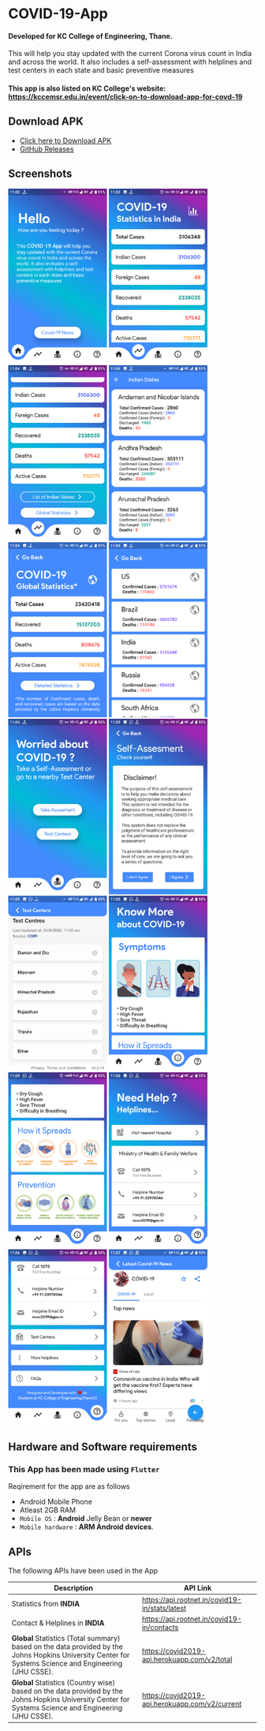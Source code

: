 # COVID-19-App

#### Developed for KC College of Engineering, Thane. 
This will help you stay updated with the current Corona virus count in India and across the world. It also includes a self-assessment with helplines and test centers in each state and basic preventive measures

#### This app is also listed on KC College's website: https://kccemsr.edu.in/event/click-on-to-download-app-for-covd-19

## Download APK
* [Click here to Download APK](https://github.com/SahilPulikal/Covid-19-App/releases/download/v1/Kc.covid.app.apk)
* [GitHub Releases](https://github.com/SahilPulikal/Covid-19-App/releases)

## Screenshots

<p float="center">
  <img src="screenshots/Screen%20(1).png" width="200" /> 
  <img src="screenshots/Screen%20(2).png" width="200" /> 
  <img src="screenshots/Screen%20(3).png" width="200" /> 
  <img src="screenshots/Screen%20(4).png" width="200" /> 
  <img src="screenshots/Screen%20(5).png" width="200" />
  <img src="screenshots/Screen%20(6).png" width="200" /> 
  <img src="screenshots/Screen%20(7).png" width="200" /> 
  <img src="screenshots/Screen%20(8).png" width="200" /> 
  <img src="screenshots/Screen%20(9).png" width="200" /> 
  <img src="screenshots/Screen%20(10).png" width="200" />
  <img src="screenshots/Screen%20(11).png" width="200" /> 
  <img src="screenshots/Screen%20(12).png" width="200" /> 
  <img src="screenshots/Screen%20(13).png" width="200" /> 
  <img src="screenshots/Screen%20(14).png" width="200" /> 

</p>

## Hardware and Software requirements

### This App has been made using `Flutter`

Reqirement for the app are as follows

* Android Mobile Phone
* Atleast 2GB RAM
* `Mobile OS` : **Android** Jelly Bean or **newer**
* `Mobile hardware` : **ARM Android devices**.

<!--
## Process Flow and Data Flow Diagram

![FlowDiagram](https://github.com/SahilPulikal/COVID-19-App/blob/master/myMockups/flowdiagram.png)
-->

## APIs

The following APIs have been used in the App

|Description|API Link|
|---|---|
|Statistics from **INDIA**|https://api.rootnet.in/covid19-in/stats/latest|
|Contact & Helplines in **INDIA**|https://api.rootnet.in/covid19-in/contacts|
|**Global** Statistics (Total summary) based on the data provided by the Johns Hopkins University Center for Systems Science and Engineering (JHU CSSE).|https://covid2019-api.herokuapp.com/v2/total|
|**Global** Statistics (Country wise) based on the data provided by the Johns Hopkins University Center for Systems Science and Engineering (JHU CSSE).|https://covid2019-api.herokuapp.com/v2/current|

